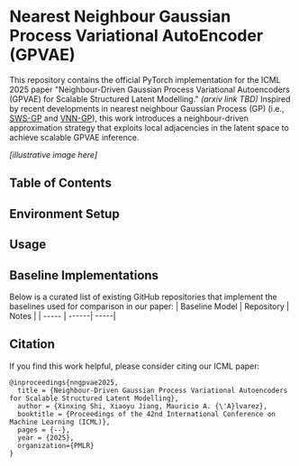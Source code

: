 # Nearest Neighbour Gaussian Process Variational AutoEncoder (GPVAE)

This repository contains the official PyTorch implementation for the ICML 2025 paper "Neighbour-Driven Gaussian Process Variational Autoencoders (GPVAE) for Scalable Structured Latent Modelling." *(arxiv link TBD)* Inspired by recent developments in nearest neighbour Gaussian Process (GP) (i.e., [SWS-GP](https://proceedings.mlr.press/v139/tran21a.html) and [VNN-GP](https://proceedings.mlr.press/v162/wu22h.html)), this work introduces a neighbour-driven approximation strategy that exploits local adjacencies in the latent space to achieve scalable GPVAE inference.

*[illustrative image here]*

## Table of Contents


## Environment Setup

## Usage

## Baseline Implementations

Below is a curated list of existing GitHub repositories that implement the baselines used for comparison in our paper:
| Baseline Model | Repository | Notes |
| ----- | ------| -----|




## Citation

If you find this work helpful, please consider citing our ICML paper:

```
@inproceedings{nngpvae2025,
  title = {Neighbour-Driven Gaussian Process Variational Autoencoders for Scalable Structured Latent Modelling},
  author = {Xinxing Shi, Xiaoyu Jiang, Mauricio A. {\'A}lvarez},
  booktitle = {Proceedings of the 42nd International Conference on Machine Learning (ICML)},
  pages = {--},
  year = {2025},
  organization={PMLR}
}
```

